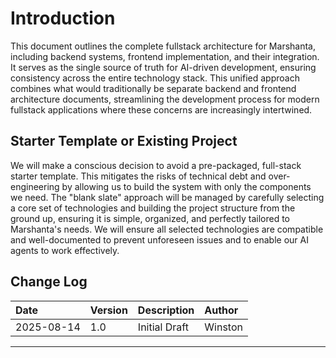 # Introduction

This document outlines the complete fullstack architecture for Marshanta, including backend systems, frontend implementation, and their integration. It serves as the single source of truth for AI-driven development, ensuring consistency across the entire technology stack. This unified approach combines what would traditionally be separate backend and frontend architecture documents, streamlining the development process for modern fullstack applications where these concerns are increasingly intertwined.

## Starter Template or Existing Project

We will make a conscious decision to avoid a pre-packaged, full-stack starter template. This mitigates the risks of technical debt and over-engineering by allowing us to build the system with only the components we need. The "blank slate" approach will be managed by carefully selecting a core set of technologies and building the project structure from the ground up, ensuring it is simple, organized, and perfectly tailored to Marshanta's needs. We will ensure all selected technologies are compatible and well-documented to prevent unforeseen issues and to enable our AI agents to work effectively.

## Change Log

| Date | Version | Description | Author |
| :--- | :------ | :---------- | :----- |
| 2025-08-14 | 1.0 | Initial Draft | Winston |

---
